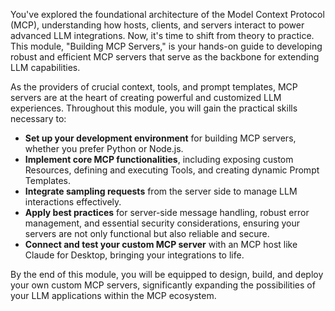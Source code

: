 You've explored the foundational architecture of the Model Context Protocol (MCP), understanding how hosts, clients, and servers interact to power advanced LLM integrations. Now, it's time to shift from theory to practice. This module, "Building MCP Servers," is your hands-on guide to developing robust and efficient MCP servers that serve as the backbone for extending LLM capabilities.

As the providers of crucial context, tools, and prompt templates, MCP servers are at the heart of creating powerful and customized LLM experiences. Throughout this module, you will gain the practical skills necessary to:

*   **Set up your development environment** for building MCP servers, whether you prefer Python or Node.js.
*   **Implement core MCP functionalities**, including exposing custom Resources, defining and executing Tools, and creating dynamic Prompt Templates.
*   **Integrate sampling requests** from the server side to manage LLM interactions effectively.
*   **Apply best practices** for server-side message handling, robust error management, and essential security considerations, ensuring your servers are not only functional but also reliable and secure.
*   **Connect and test your custom MCP server** with an MCP host like Claude for Desktop, bringing your integrations to life.

By the end of this module, you will be equipped to design, build, and deploy your own custom MCP servers, significantly expanding the possibilities of your LLM applications within the MCP ecosystem.